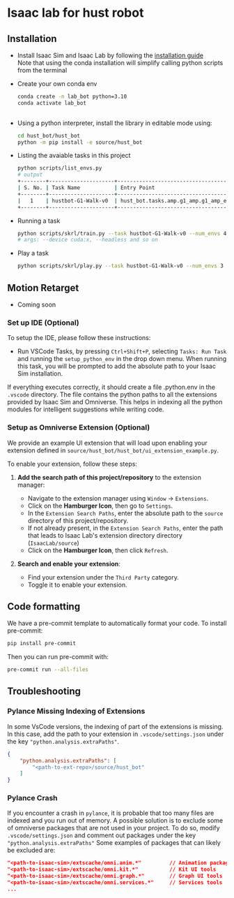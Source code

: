 # Isaac lab for hust robot 

## Installation
- Install Isaac Sim and Isaac Lab by following the [installation guide](https://isaac-sim.github.io/IsaacLab/main/source/setup/installation/index.html)  
    Note that using the conda installation will simplify calling python scripts from the terminal  
      
- Create your own conda env  
    ```bash
    conda create -n lab_bot python=3.10  
    conda activate lab_bot  
      
- Using a python interpreter, install the library in editable mode using:  
    ```bash  
    cd hust_bot/hust_bot  
    python -m pip install -e source/hust_bot  
    ```  
  
- Listing the avaiable tasks in this project  
    ```bash  
    python scripts/list_envs.py  
    # output  
    +--------+---------------------+----------------------------------------------+----------------------------------------------------------+  
    | S. No. | Task Name           | Entry Point                                  |  Config                                                  |                  
    +--------+---------------------+----------------------------------------------+----------------------------------------------------------+  
    |   1    | hustbot-G1-Walk-v0  | hust_bot.tasks.amp.g1_amp.g1_amp_env:G1AmpEnv| hust_bot.tasks.amp.g1_amp.g1_amp_env_cfg:G1AmpWalkEnvCfg |
    +--------+---------------------+----------------------------------------------+----------------------------------------------------------+  
    ```  
- Running a task  
    ```bash  
    python scripts/skrl/train.py --task hustbot-G1-Walk-v0 --num_envs 4096  
    # args: --device cuda:x, --headless and so on
    ```  
- Play a task
    ```bash  
    python scripts/skrl/play.py --task hustbot-G1-Walk-v0 --num_envs 3  
    ```  
## Motion Retarget

- Coming soon

### Set up IDE (Optional)

To setup the IDE, please follow these instructions:

- Run VSCode Tasks, by pressing `Ctrl+Shift+P`, selecting `Tasks: Run Task` and running the `setup_python_env` in the drop down menu.
  When running this task, you will be prompted to add the absolute path to your Isaac Sim installation.

If everything executes correctly, it should create a file .python.env in the `.vscode` directory.
The file contains the python paths to all the extensions provided by Isaac Sim and Omniverse.
This helps in indexing all the python modules for intelligent suggestions while writing code.

### Setup as Omniverse Extension (Optional)

We provide an example UI extension that will load upon enabling your extension defined in `source/hust_bot/hust_bot/ui_extension_example.py`.

To enable your extension, follow these steps:

1. **Add the search path of this project/repository** to the extension manager:
    - Navigate to the extension manager using `Window` -> `Extensions`.
    - Click on the **Hamburger Icon**, then go to `Settings`.
    - In the `Extension Search Paths`, enter the absolute path to the `source` directory of this project/repository.
    - If not already present, in the `Extension Search Paths`, enter the path that leads to Isaac Lab's extension directory directory (`IsaacLab/source`)
    - Click on the **Hamburger Icon**, then click `Refresh`.

2. **Search and enable your extension**:
    - Find your extension under the `Third Party` category.
    - Toggle it to enable your extension.

## Code formatting

We have a pre-commit template to automatically format your code.
To install pre-commit:

```bash
pip install pre-commit
```

Then you can run pre-commit with:

```bash
pre-commit run --all-files
```

## Troubleshooting

### Pylance Missing Indexing of Extensions

In some VsCode versions, the indexing of part of the extensions is missing.
In this case, add the path to your extension in `.vscode/settings.json` under the key `"python.analysis.extraPaths"`.

```json
{
    "python.analysis.extraPaths": [
        "<path-to-ext-repo>/source/hust_bot"
    ]
}
```

### Pylance Crash

If you encounter a crash in `pylance`, it is probable that too many files are indexed and you run out of memory.
A possible solution is to exclude some of omniverse packages that are not used in your project.
To do so, modify `.vscode/settings.json` and comment out packages under the key `"python.analysis.extraPaths"`
Some examples of packages that can likely be excluded are:

```json
"<path-to-isaac-sim>/extscache/omni.anim.*"         // Animation packages
"<path-to-isaac-sim>/extscache/omni.kit.*"          // Kit UI tools
"<path-to-isaac-sim>/extscache/omni.graph.*"        // Graph UI tools
"<path-to-isaac-sim>/extscache/omni.services.*"     // Services tools
...
```